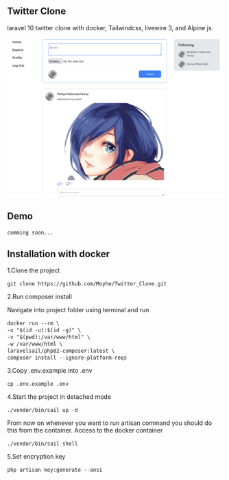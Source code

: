 ## Twitter Clone

laravel 10 twitter clone with docker, Tailwindcss, livewire 3, and Alpine js.

![My logo](public/images/toukeChan.png)

## Demo

    comming soon...

## Installation with docker

1.Clone the project

    git clone https://github.com/Moyhe/Twitter_Clone.git

2.Run composer install

Navigate into project folder using terminal and run

    docker run --rm \
    -u "$(id -u):$(id -g)" \
    -v "$(pwd):/var/www/html" \
    -w /var/www/html \
    laravelsail/php82-composer:latest \
    composer install --ignore-platform-reqs

3.Copy .env.example into .env

    cp .env.example .env

4.Start the project in detached mode

    ./vendor/bin/sail up -d

From now on whenever you want to run artisan command you should do this from the container.
Access to the docker container

    ./vendor/bin/sail shell

5.Set encryption key

    php artisan key:generate --ansi
